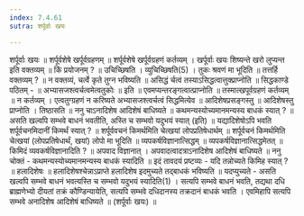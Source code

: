 ```yaml
---
index: 7.4.61
sutra: शर्पूर्वाः खयः

---
```

शर्पूर्वाः खयः ॥ शर्पूर्वशेषे खर्पूर्वग्रहणम् ॥ शर्पूर्वशेषे खर्पूर्वग्रहणं कर्तव्यम् । खर्पूर्वाः खयः शिष्यन्ते खरो लुप्यन्त इति वक्तव्यम् ॥ किं प्रयोजनम् ? ॥ उचिच्छिषति । व्युचिच्छिषति(5) । तुकः श्रवणं मा भूदिति ॥ तत्तर्हि वक्तव्यम् ? ॥ न वक्तव्यं, चर्त्वे कृते तुग्न भविष्यति ॥ असिद्धं र्चत्वं तस्याऽसिद्धत्वात्तुक्प्राप्नोति ॥ सिद्धकाण्डे पठितम् -  ॥ अभ्यासजश्त्वर्चत्वमेत्वतुकोः ॥ इति ॥ एवमप्यन्तरङ्गत्वात्प्राप्नोति ॥ तस्मात्खपूर्वग्रहणं कर्तव्यम् ॥ न कर्तव्यम् । एत्वतुग्ग्रहणं न करिष्यते अभ्यासजश्त्वर्चत्वं सिद्धमित्येव ॥ आदिशेषप्रसङ्गस्तु ॥ आदिशेषस्तु प्राप्नोति । तिष्ठासति ॥ ननु चाऽनादिशेष आदिशेषं बाधिष्यते ॥ कथमन्यस्योच्यमानमन्यस्य बाधकं स्यात् ? ॥ असति खल्वपि सम्भवे बाधनं भवतीति, अस्ति च सम्भवो यदुभयं स्यात् (इति) ॥ यद्यादिशेषोऽपि भवति शर्पूर्वचनमिदानीं किमर्थं स्यात् ? ॥ शर्पूर्ववचनं किमर्थमिति चेत्खयां लोपप्रतिषेधार्थम् ॥ शर्पूर्वचनं किमर्थमिति चेत्खयां (लोपप्रतिषेधार्थं, खयां) लोपो मा भूदिति ॥ व्यपकर्षविज्ञानात्सिद्धम् ॥ व्यपकर्षविज्ञानात्सिद्धमेतत् ॥ किमिदं व्यवकर्षविज्ञानादिति ? ॥ अपवाद विज्ञानात् । अपवादत्वादत्राऽनादिशेष आदिशेषं बाधिष्यते ॥ ननु चोक्तं - कथमन्यस्योच्यमानमन्यस्य बाधकं स्यादिति ॥ इदं तावदयं प्रष्टव्यः - यदि तन्नोच्यते किमिह स्यात् ? ॥ हलादिशेषः ॥ हलादिशेषश्चेन्नाऽप्राप्ते हलादिशेष इदमुच्यते तद्बाधकं भविष्यति ॥ यदप्युच्यते - असति खल्वपि सम्भवे बाधनं भवत्यस्ति च सम्भवो यदुभयं स्यादिति(1) । सत्यपि सम्भवे बाधनं भवति, तद्यथा दधि ब्राह्मणेभ्यो दीयतां तक्रं कौण्डिन्यायेति, सत्यपि सम्भवे दधिदानस्य तक्रदानं बाधकं भवति । एवमिहापि सत्यपि सम्भवे अनादिशेष आदिशेषं बाधिष्यते ॥ (शर्पूर्वाः खयः) ॥